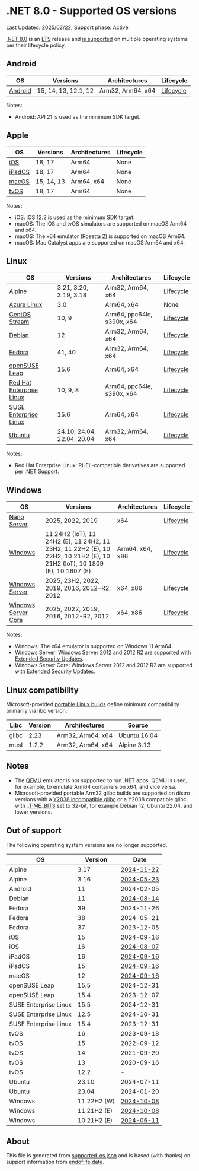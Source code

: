 # .NET 8.0 - Supported OS versions

Last Updated: 2025/02/22; Support phase: Active

[.NET 8.0](README.md) is an [LTS](../../release-policies.md) release and [is supported](../../support.md) on multiple operating systems per their lifecycle policy.

## Android

| OS                            | Versions                    | Architectures         | Lifecycle            |
| ----------------------------- | --------------------------- | --------------------- | -------------------- |
| [Android][0]                  | 15, 14, 13, 12.1, 12        | Arm32, Arm64, x64     | [Lifecycle][1]       |

Notes:

* Android: API 21 is used as the minimum SDK target.

[0]: https://www.android.com/
[1]: https://support.google.com/android

## Apple

| OS                            | Versions                    | Architectures         | Lifecycle            |
| ----------------------------- | --------------------------- | --------------------- | -------------------- |
| [iOS][2]                      | 18, 17                      | Arm64                 | None                 |
| [iPadOS][3]                   | 18, 17                      | Arm64                 | None                 |
| [macOS][4]                    | 15, 14, 13                  | Arm64, x64            | None                 |
| [tvOS][5]                     | 18, 17                      | Arm64                 | None                 |

Notes:

* iOS: iOS 12.2 is used as the minimum SDK target.
* macOS: The iOS and tvOS simulators are supported on macOS Arm64 and x64.
* macOS: The x64 emulator (Rosetta 2) is supported on macOS Arm64.
* macOS: Mac Catalyst apps are supported on macOS Arm64 and x64.

[2]: https://developer.apple.com/ios/
[3]: https://developer.apple.com/ipados/
[4]: https://developer.apple.com/macos/
[5]: https://developer.apple.com/tvos/

## Linux

| OS                            | Versions                    | Architectures         | Lifecycle            |
| ----------------------------- | --------------------------- | --------------------- | -------------------- |
| [Alpine][6]                   | 3.21, 3.20, 3.19, 3.18      | Arm32, Arm64, x64     | [Lifecycle][7]       |
| [Azure Linux][8]              | 3.0                         | Arm64, x64            | None                 |
| [CentOS Stream][9]            | 10, 9                       | Arm64, ppc64le, s390x, x64 | [Lifecycle][10] |
| [Debian][11]                  | 12                          | Arm32, Arm64, x64     | [Lifecycle][12]      |
| [Fedora][13]                  | 41, 40                      | Arm32, Arm64, x64     | [Lifecycle][14]      |
| [openSUSE Leap][15]           | 15.6                        | Arm64, x64            | [Lifecycle][16]      |
| [Red Hat Enterprise Linux][17] | 10, 9, 8                   | Arm64, ppc64le, s390x, x64 | [Lifecycle][18] |
| [SUSE Enterprise Linux][19]   | 15.6                        | Arm64, x64            | [Lifecycle][20]      |
| [Ubuntu][21]                  | 24.10, 24.04, 22.04, 20.04  | Arm32, Arm64, x64     | [Lifecycle][22]      |

Notes:

* Red Hat Enterprise Linux: RHEL-compatible derivatives are supported per [.NET Support](../../support.md).

[6]: https://alpinelinux.org/
[7]: https://alpinelinux.org/releases/
[8]: https://github.com/microsoft/azurelinux
[9]: https://centos.org/
[10]: https://www.centos.org/cl-vs-cs/
[11]: https://www.debian.org/
[12]: https://wiki.debian.org/DebianReleases
[13]: https://fedoraproject.org/
[14]: https://fedoraproject.org/wiki/End_of_life
[15]: https://www.opensuse.org/
[16]: https://en.opensuse.org/Lifetime
[17]: https://access.redhat.com/
[18]: https://access.redhat.com/support/policy/updates/errata/
[19]: https://www.suse.com/
[20]: https://www.suse.com/lifecycle/
[21]: https://ubuntu.com/
[22]: https://wiki.ubuntu.com/Releases

## Windows

| OS                            | Versions                    | Architectures         | Lifecycle            |
| ----------------------------- | --------------------------- | --------------------- | -------------------- |
| [Nano Server][23]             | 2025, 2022, 2019            | x64                   | [Lifecycle][24]      |
| [Windows][25]                 | 11 24H2 (IoT), 11 24H2 (E), 11 24H2, 11 23H2, 11 22H2 (E), 10 22H2, 10 21H2 (E), 10 21H2 (IoT), 10 1809 (E), 10 1607 (E) | Arm64, x64, x86 | [Lifecycle][26] |
| [Windows Server][27]          | 2025, 23H2, 2022, 2019, 2016, 2012-R2, 2012 | x64, x86 | [Lifecycle][24]   |
| [Windows Server Core][23]     | 2025, 2022, 2019, 2016, 2012-R2, 2012 | x64, x86    | [Lifecycle][24]      |

Notes:

* Windows: The x64 emulator is supported on Windows 11 Arm64.
* Windows Server: Windows Server 2012 and 2012 R2 are supported with [Extended Security Updates](https://learn.microsoft.com/windows-server/get-started/extended-security-updates-overview).
* Windows Server Core: Windows Server 2012 and 2012 R2 are supported with [Extended Security Updates](https://learn.microsoft.com/windows-server/get-started/extended-security-updates-overview).

[23]: https://learn.microsoft.com/virtualization/windowscontainers/manage-containers/container-base-images
[24]: https://learn.microsoft.com/windows-server/get-started/windows-server-release-info
[25]: https://www.microsoft.com/windows/
[26]: https://support.microsoft.com/help/13853/windows-lifecycle-fact-sheet
[27]: https://www.microsoft.com/windows-server

## Linux compatibility

Microsoft-provided [portable Linux builds](../../linux.md) define minimum compatibility primarily via libc version.

| Libc          | Version | Architectures         | Source       |
| ------------- | ------- | --------------------- | ------------ |
| glibc         | 2.23    | Arm32, Arm64, x64     | Ubuntu 16.04 |
| musl          | 1.2.2   | Arm32, Arm64, x64     | Alpine 3.13  |

## Notes

* The [QEMU](https://www.qemu.org/) emulator is not supported to run .NET apps. QEMU is used, for example, to emulate Arm64 containers on x64, and vice versa.
* Microsoft-provided portable Arm32 glibc builds are supported on distro versions with a [Y2038 incompatible glibc](https://github.com/dotnet/core/discussions/9285) or a Y2038 compatible glibc with [_TIME_BITS](https://www.gnu.org/software/libc/manual/html_node/Feature-Test-Macros.html) set to 32-bit, for example Debian 12, Ubuntu 22.04, and lower versions.

## Out of support

The following operating system versions are no longer supported.

| OS                    | Version       | Date                 |
| --------------------- | ------------- | -------------------- |
| Alpine                | 3.17          | [2024-11-22](https://alpinelinux.org/posts/Alpine-3.17.10-3.18.9-3.19.4-3.20.3-released.html) |
| Alpine                | 3.16          | [2024-05-23](https://alpinelinux.org/posts/Alpine-3.16.9-3.17.7-3.18.6-released.html) |
| Android               | 11            | 2024-02-05           |
| Debian                | 11            | [2024-08-14](https://lists.debian.org/debian-release/2024/06/msg00700.html) |
| Fedora                | 39            | 2024-11-26           |
| Fedora                | 38            | 2024-05-21           |
| Fedora                | 37            | 2023-12-05           |
| iOS                   | 15            | [2024-09-16](https://support.apple.com/HT212788) |
| iOS                   | 16            | [2024-08-07](https://support.apple.com/HT213407) |
| iPadOS                | 16            | [2024-09-16](https://developer.apple.com/documentation/ios-ipados-release-notes/ipados-16-release-notes) |
| iPadOS                | 15            | [2024-09-16](https://developer.apple.com/documentation/ios-ipados-release-notes/ios-ipados-15-release-notes) |
| macOS                 | 12            | [2024-09-16](https://support.apple.com/HT212585) |
| openSUSE Leap         | 15.5          | 2024-12-31           |
| openSUSE Leap         | 15.4          | 2023-12-07           |
| SUSE Enterprise Linux | 15.5          | 2024-12-31           |
| SUSE Enterprise Linux | 12.5          | 2024-10-31           |
| SUSE Enterprise Linux | 15.4          | 2023-12-31           |
| tvOS                  | 16            | 2023-09-18           |
| tvOS                  | 15            | 2022-09-12           |
| tvOS                  | 14            | 2021-09-20           |
| tvOS                  | 13            | 2020-09-16           |
| tvOS                  | 12.2          | -                    |
| Ubuntu                | 23.10         | 2024-07-11           |
| Ubuntu                | 23.04         | 2024-01-20           |
| Windows               | 11 22H2 (W)   | [2024-10-08](https://learn.microsoft.com/windows/release-health/windows11-release-information) |
| Windows               | 11 21H2 (E)   | [2024-10-08](https://learn.microsoft.com/windows/release-health/windows11-release-information) |
| Windows               | 10 21H2 (E)   | [2024-06-11](https://learn.microsoft.com/lifecycle/products/windows-10-enterprise-and-education) |

## About

This file is generated from [supported-os.json](supported-os.json) and is based (with thanks) on support information from [endoflife.date](https://endoflife.date/).
